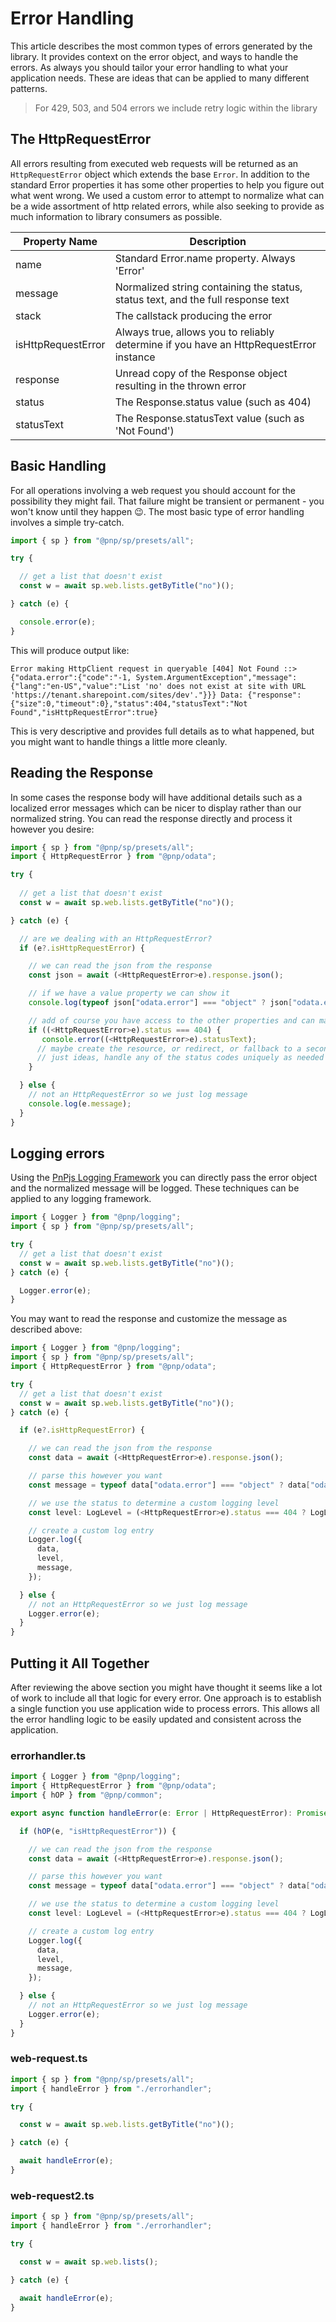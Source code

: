 # Error Handling

This article describes the most common types of errors generated by the library. It provides context on the error object, and ways to handle the errors. As always you should tailor your error handling to what your application needs. These are ideas that can be applied to many different patterns.

> For 429, 503, and 504 errors we include retry logic within the library

## The HttpRequestError

All errors resulting from executed web requests will be returned as an `HttpRequestError` object which extends the base `Error`. In addition to the standard Error properties it has some other properties to help you figure out what went wrong. We used a custom error to attempt to normalize what can be a wide assortment of http related errors, while also seeking to provide as much information to library consumers as possible.

|Property Name|Description|
|---|---|
|name|Standard Error.name property. Always 'Error'|
|message|Normalized string containing the status, status text, and the full response text|
|stack|The callstack producing the error|
|isHttpRequestError|Always true, allows you to reliably determine if you have an HttpRequestError instance|
|response|Unread copy of the Response object resulting in the thrown error|
|status|The Response.status value (such as 404)
|statusText|The Response.statusText value (such as 'Not Found')

## Basic Handling

For all operations involving a web request you should account for the possibility they might fail. That failure might be transient or permanent - you won't know until they happen 😉. The most basic type of error handling involves a simple try-catch.

```TypeScript
import { sp } from "@pnp/sp/presets/all";

try {

  // get a list that doesn't exist
  const w = await sp.web.lists.getByTitle("no")();

} catch (e) {

  console.error(e);
}
```

This will produce output like:

```
Error making HttpClient request in queryable [404] Not Found ::> {"odata.error":{"code":"-1, System.ArgumentException","message":{"lang":"en-US","value":"List 'no' does not exist at site with URL 'https://tenant.sharepoint.com/sites/dev'."}}} Data: {"response":{"size":0,"timeout":0},"status":404,"statusText":"Not Found","isHttpRequestError":true}
```

This is very descriptive and provides full details as to what happened, but you might want to handle things a little more cleanly.

## Reading the Response

In some cases the response body will have additional details such as a localized error messages which can be nicer to display rather than our normalized string. You can read the response directly and process it however you desire:

```TypeScript
import { sp } from "@pnp/sp/presets/all";
import { HttpRequestError } from "@pnp/odata";

try {
  
  // get a list that doesn't exist
  const w = await sp.web.lists.getByTitle("no")();

} catch (e) {

  // are we dealing with an HttpRequestError?
  if (e?.isHttpRequestError) {

    // we can read the json from the response
    const json = await (<HttpRequestError>e).response.json();

    // if we have a value property we can show it
    console.log(typeof json["odata.error"] === "object" ? json["odata.error"].message.value : e.message);

    // add of course you have access to the other properties and can make choices on how to act
    if ((<HttpRequestError>e).status === 404) {
       console.error((<HttpRequestError>e).statusText);
      // maybe create the resource, or redirect, or fallback to a secondary data source
      // just ideas, handle any of the status codes uniquely as needed
    }

  } else {
    // not an HttpRequestError so we just log message
    console.log(e.message);
  }
}
```

## Logging errors

Using the [PnPjs Logging Framework](../logging/index.md) you can directly pass the error object and the normalized message will be logged. These techniques can be applied to any logging framework.

```TypeScript
import { Logger } from "@pnp/logging";
import { sp } from "@pnp/sp/presets/all";

try {
  // get a list that doesn't exist
  const w = await sp.web.lists.getByTitle("no")();  
} catch (e) {

  Logger.error(e);
}
```

You may want to read the response and customize the message as described above:

```TypeScript
import { Logger } from "@pnp/logging";
import { sp } from "@pnp/sp/presets/all";
import { HttpRequestError } from "@pnp/odata";

try {
  // get a list that doesn't exist
  const w = await sp.web.lists.getByTitle("no")();  
} catch (e) {

  if (e?.isHttpRequestError) {

    // we can read the json from the response
    const data = await (<HttpRequestError>e).response.json();

    // parse this however you want
    const message = typeof data["odata.error"] === "object" ? data["odata.error"].message.value : e.message;

    // we use the status to determine a custom logging level
    const level: LogLevel = (<HttpRequestError>e).status === 404 ? LogLevel.Warning : LogLevel.Info;

    // create a custom log entry
    Logger.log({
      data,
      level,
      message,
    });

  } else {
    // not an HttpRequestError so we just log message
    Logger.error(e);
  }
}
```

## Putting it All Together

After reviewing the above section you might have thought it seems like a lot of work to include all that logic for every error. One approach is to establish a single function you use application wide to process errors. This allows all the error handling logic to be easily updated and consistent across the application.

### errorhandler.ts

```TypeScript
import { Logger } from "@pnp/logging";
import { HttpRequestError } from "@pnp/odata";
import { hOP } from "@pnp/common";

export async function handleError(e: Error | HttpRequestError): Promise<void> {

  if (hOP(e, "isHttpRequestError")) {

    // we can read the json from the response
    const data = await (<HttpRequestError>e).response.json();

    // parse this however you want
    const message = typeof data["odata.error"] === "object" ? data["odata.error"].message.value : e.message;

    // we use the status to determine a custom logging level
    const level: LogLevel = (<HttpRequestError>e).status === 404 ? LogLevel.Warning : LogLevel.Info;

    // create a custom log entry
    Logger.log({
      data,
      level,
      message,
    });

  } else {
    // not an HttpRequestError so we just log message
    Logger.error(e);
  }
}
```

### web-request.ts

```TypeScript
import { sp } from "@pnp/sp/presets/all";
import { handleError } from "./errorhandler";

try {

  const w = await sp.web.lists.getByTitle("no")();

} catch (e) {

  await handleError(e);
}
```

### web-request2.ts

```TypeScript
import { sp } from "@pnp/sp/presets/all";
import { handleError } from "./errorhandler";

try {

  const w = await sp.web.lists();

} catch (e) {

  await handleError(e);
}
```
